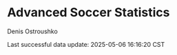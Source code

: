 # Advanced Soccer Statistics
Denis Ostroushko

<!-- gfm -->

Last successful data update: 2025-05-06 16:16:20 CST
